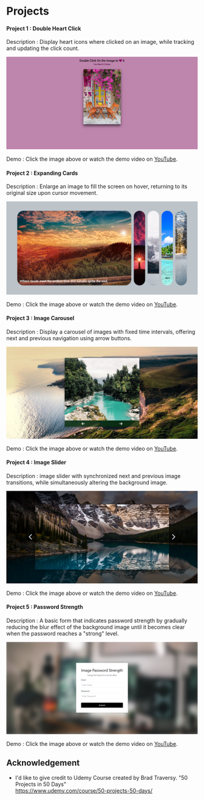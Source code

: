 
# Projects
#### Project 1 : Double Heart Click
Description : Display heart icons where clicked on an image, while tracking and updating the click count.

![screenshot](Images/Double%20Click%20Heart.png)

Demo : Click the image above or watch the demo video on [YouTube](https://youtu.be/1yALVGEkCaA).

#### Project 2 : Expanding Cards
Description : Enlarge an image to fill the screen on hover, returning to its original size upon cursor movement.

![screenshot](Images/Expanding%20cards.png)

Demo : Click the image above or watch the demo video on [YouTube](https://youtu.be/rSB2uyUAzqI).

#### Project 3 : Image Carousel
Description :  Display a carousel of images with fixed time intervals, offering next and previous navigation using arrow buttons.

![screenshot](Images/image%20carousel.png)

Demo : Click the image above or watch the demo video on [YouTube](https://youtu.be/aN-V6gcHJJg).

#### Project 4 : Image Slider
Description : image slider with synchronized next and previous image transitions, while simultaneously altering the background image.

![screenshot](Images/image%20slider.png)

Demo : Click the image above or watch the demo video on [YouTube](https://youtu.be/8x49WESoFHs).

#### Project 5 : Password Strength
Description : A basic form that indicates password strength by gradually reducing the blur effect of the background image until it becomes clear when the password reaches a "strong" level.

![screenshot](Images/password%20Strength.png)

Demo : Click the image above or watch the demo video on [YouTube](https://youtu.be/1WjIIXu9CWc).
## Acknowledgement

- I'd like to give credit to Udemy Course created by Brad Traversy. "50 Projects in 50 Days"  
    https://www.udemy.com/course/50-projects-50-days/   



